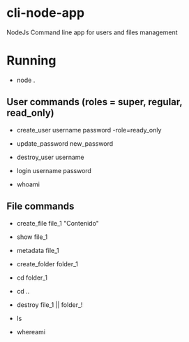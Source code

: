 # cli-node-app
NodeJs Command line app for users and files management

# Running
+ node .

## User commands (roles = super, regular, read_only)

+ create_user username password -role=ready_only

+ update_password new_password

+ destroy_user username

+ login username password

+ whoami

## File commands 

+ create_file file_1 "Contenido"

+ show file_1

+ metadata file_1

+ create_folder folder_1

+ cd folder_1

+ cd ..

+ destroy file_1 || folder_!

+ ls

+ whereami
